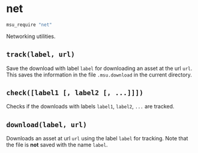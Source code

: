 
# net

```bash
msu_require "net"
```

Networking utilities.


## `track(label, url)`

Save the download with label `label` for downloading an asset at the url `url`. This saves the information in the file `.msu.download` in the current directory.


## `check([label1 [, label2 [, ...]]])`

Checks if the downloads with labels `label1`, `label2`, `...` are tracked.


## `download(label, url)`

Downloads an asset at url `url` using the label `label` for tracking. Note that the file is **not** saved with the name `label`.
